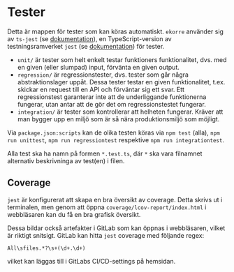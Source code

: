 # Tester

Detta är mappen för tester som kan köras automatiskt. `ekorre` använder sig av `ts-jest` (se [dokumentation](https://kulshekhar.github.io/ts-jest/docs/)), en TypeScript-version av testningsramverket `jest` (se [dokumentation](https://jestjs.io/docs/getting-started)) för tester.

* `unit/` är tester som helt enkelt testar funktioners funktionalitet, dvs. med en given (eller slumpad) input, förvänta en given output.
* `regression/` är regressionstester, dvs. tester som går några abstraktionslager uppåt. Dessa tester testar en given funktionalitet, t.ex. skickar en request till en API
och förväntar sig ett svar. Ett regressionstest garanterar inte att de underliggande funktionerna fungerar, utan antar att de gör det om regressionstestet fungerar.
* `integration/` är tester som kontrollerar att helheten fungerar. Kräver att man bygger upp en miljö som är så nära produktionsmiljö som möjligt.

Via `package.json:scripts` kan de olika testen köras via `npm test` (alla), `npm run unittest`, `npm run regressiontest` respektive `npm run integrationtest`.

Alla test ska ha namn på formen `*.test.ts`, där `*` ska vara filnamnet alternativ beskrivninga av test(en) i filen.

## Coverage

`jest` är konfigurerat att skapa en bra översikt av coverage. Detta skrivs ut i terminalen, men genom att öppna `coverage/lcov-report/index.html` i webbläsaren
kan du få en bra grafisk översikt.

Dessa bildar också artefakter i GitLab som kan öppnas i webbläsaren, vilket är riktigt snitsigt. GitLab kan hitta `jest` coverage med följande regex:

```
All\sfiles.*?\s+(\d+.\d+)
```

vilket kan läggas till i GitLabs CI/CD-settings på hemsidan.